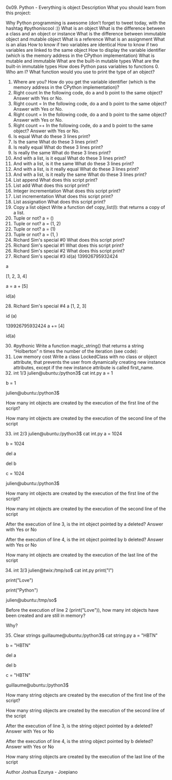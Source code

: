 0x09. Python - Everything is object
Description
What you should learn from this project:

Why Python programming is awesome (don’t forget to tweet today, with the hashtag #pythoniscool :))
What is an object
What is the difference between a class and an object or instance
What is the difference between immutable object and mutable object
What is a reference
What is an assignment
What is an alias
How to know if two variables are identical
How to know if two variables are linked to the same object
How to display the variable identifier (which is the memory address in the CPython implementation)
What is mutable and immutable
What are the built-in mutable types
What are the built-in immutable types
How does Python pass variables to functions
0. Who am I?
What function would you use to print the type of an object?
1. Where are you?
How do you get the variable identifier (which is the memory address in the CPython implementation)?
2. Right count
In the following code, do a and b point to the same object? Answer with Yes or No.
3. Right count =
In the following code, do a and b point to the same object? Answer with Yes or No.
4. Right count =
In the following code, do a and b point to the same object? Answer with Yes or No.
5. Right count =+
In the following code, do a and b point to the same object? Answer with Yes or No.
6. Is equal
What do these 3 lines print?
7. Is the same
What do these 3 lines print?
8. Is really equal
What do these 3 lines print?
9. Is really the same
What do these 3 lines print?
10. And with a list, is it equal
What do these 3 lines print?
11. And with a list, is it the same
What do these 3 lines print?
12. And with a list, is it really equal
What do these 3 lines print?
13. And with a list, is it really the same
What do these 3 lines print?
14. List append
What does this script print?
15. List add
What does this script print?
16. Integer incrementation
What does this script print?
17. List incrementation
What does this script print?
18. List assignation
What does this script print?
19. Copy a list object
Write a function def copy_list(l): that returns a copy of a list.
20. Tuple or not?
a = ()
21. Tuple or not?
a = (1, 2)
22. Tuple or not?
a = (1)
23. Tuple or not?
a = (1, )
24. Richard Sim's special #0
What does this script print?
25. Richard Sim's special #1
What does this script print?
26. Richard Sim's special #2
What does this script print?
27. Richard Sim's special #3
id(a)
139926795932424

a

[1, 2, 3, 4]

a = a + [5]

id(a)

28. Richard Sim's special #4
a
[1, 2, 3]

id (a)

139926795932424 a += [4]

id(a)

30. #pythonic
Write a function magic_string() that returns a string “Holberton” n times the number of the iteration (see code):
31. Low memory cost
Write a class LockedClass with no class or object attribute, that prevents the user from dynamically creating new instance attributes, except if the new instance attribute is called first_name.
32. int 1/3
julien@ubuntu:/python3$ cat int.py
a = 1

b = 1

julien@ubuntu:/python3$

How many int objects are created by the execution of the first line of the script?

How many int objects are created by the execution of the second line of the script

33. int 2/3
julien@ubuntu:/python3$ cat int.py
a = 1024

b = 1024

del a

del b

c = 1024

julien@ubuntu:/python3$

How many int objects are created by the execution of the first line of the script?

How many int objects are created by the execution of the second line of the script

After the execution of line 3, is the int object pointed by a deleted? Answer with Yes or No

After the execution of line 4, is the int object pointed by b deleted? Answer with Yes or No

How many int objects are created by the execution of the last line of the script

34. int 3/3
julien@twix:/tmp/so$ cat int.py
print("I")

print("Love")

print("Python")

julien@ubuntu:/tmp/so$

Before the execution of line 2 (print("Love")), how many int objects have been created and are still in memory?

Why?

35. Clear strings
guillaume@ubuntu:/python3$ cat string.py
a = "HBTN"

b = "HBTN"

del a

del b

c = "HBTN"

guillaume@ubuntu:/python3$

How many string objects are created by the execution of the first line of the script?

How many string objects are created by the execution of the second line of the script

After the execution of line 3, is the string object pointed by a deleted? Answer with Yes or No

After the execution of line 4, is the string object pointed by b deleted? Answer with Yes or No

How many string objects are created by the execution of the last line of the script

Author
Joshua Ezunya - Joepiano
